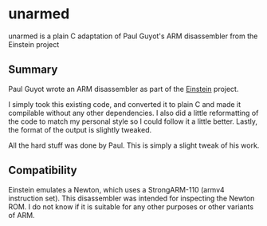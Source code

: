 unarmed
=======

unarmed is a plain C adaptation of Paul Guyot's ARM disassembler from the Einstein project

Summary
-------

Paul Guyot wrote an ARM disassembler as part of the [Einstein](http://code.google.com/p/einstein/) project.

I simply took this existing code, and converted it to plain C and made it compilable without any other dependencies.  I also did a little reformatting of the code to match my personal style so I could follow it a little better.  Lastly, the format of the output is slightly tweaked.

All the hard stuff was done by Paul.  This is simply a slight tweak of his work.

Compatibility
-------------

Einstein emulates a Newton, which uses a StrongARM-110 (armv4 instruction set).  This disassembler was intended for inspecting the Newton ROM.  I do not know if it is suitable for any other purposes or other variants of ARM.
